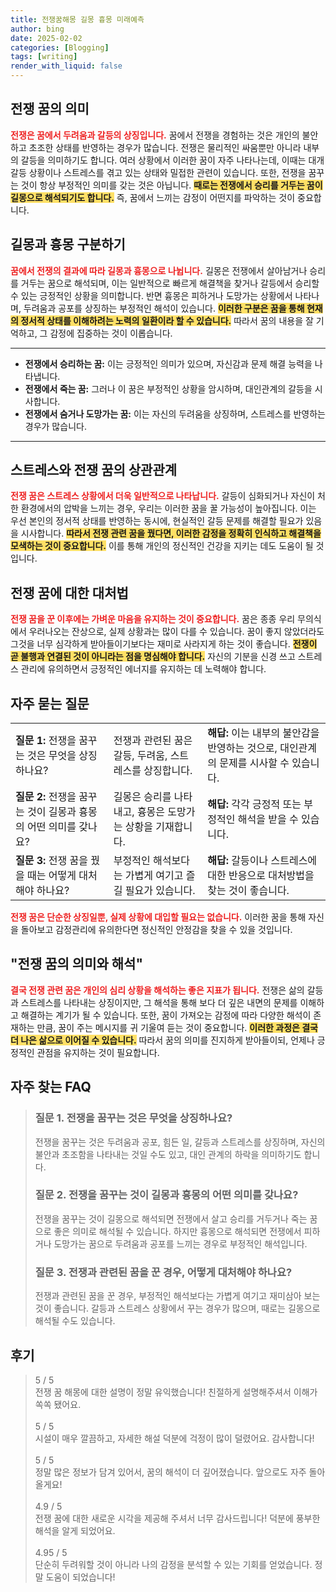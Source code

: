 ```yaml
---
title: 전쟁꿈해몽 길몽 흉몽 미래예측
author: bing
date: 2025-02-02
categories: [Blogging]
tags: [writing]
render_with_liquid: false
---
```



<h2 id='전쟁 꿈의 의미'>전쟁 꿈의 의미</h2>

<p><b><span style="color: #ee2323;">전쟁은 꿈에서 두려움과 갈등의 상징입니다.</span></b> 꿈에서 전쟁을 경험하는 것은 개인의 불안하고 초조한 상태를 반영하는 경우가 많습니다. 전쟁은 물리적인 싸움뿐만 아니라 내부의 갈등을 의미하기도 합니다. 여러 상황에서 이러한 꿈이 자주 나타나는데, 이때는 대개 갈등 상황이나 스트레스를 겪고 있는 상태와 밀접한 관련이 있습니다. 또한, 전쟁을 꿈꾸는 것이 항상 부정적인 의미를 갖는 것은 아닙니다. <b><span style="background-color: #ffe066;">때로는 전쟁에서 승리를 거두는 꿈이 길몽으로 해석되기도 합니다.</span></b> 즉, 꿈에서 느끼는 감정이 어떤지를 파악하는 것이 중요합니다.</p>

<h2 id='길몽과 흉몽 구분하기'>길몽과 흉몽 구분하기</h2>

<p><b><span style="color: #ee2323;">꿈에서 전쟁의 결과에 따라 길몽과 흉몽으로 나뉩니다.</span></b> 길몽은 전쟁에서 살아남거나 승리를 거두는 꿈으로 해석되며, 이는 일반적으로 빠르게 해결책을 찾거나 갈등에서 승리할 수 있는 긍정적인 상황을 의미합니다. 반면 흉몽은 피하거나 도망가는 상황에서 나타나며, 두려움과 공포를 상징하는 부정적인 해석이 있습니다. <b><span style="background-color: #ffe066;">이러한 구분은 꿈을 통해 현재의 정서적 상태를 이해하려는 노력의 일환이라 할 수 있습니다.</span></b> 따라서 꿈의 내용을 잘 기억하고, 그 감정에 집중하는 것이 이롭습니다.</p>

<hr />

<ul>
    <li><b>전쟁에서 승리하는 꿈:</b> 이는 긍정적인 의미가 있으며, 자신감과 문제 해결 능력을 나타냅니다.</li>
    <li><b>전쟁에서 죽는 꿈:</b> 그러나 이 꿈은 부정적인 상황을 암시하며, 대인관계의 갈등을 시사합니다.</li>
    <li><b>전쟁에서 숨거나 도망가는 꿈:</b> 이는 자신의 두려움을 상징하며, 스트레스를 반영하는 경우가 많습니다.</li>
</ul>

<hr />

<h2 id='스트레스와 전쟁 꿈의 상관관계'>스트레스와 전쟁 꿈의 상관관계</h2>

<p><b><span style="color: #ee2323;">전쟁 꿈은 스트레스 상황에서 더욱 일반적으로 나타납니다.</span></b> 갈등이 심화되거나 자신이 처한 환경에서의 압박을 느끼는 경우, 우리는 이러한 꿈을 꿀 가능성이 높아집니다. 이는 우선 본인의 정서적 상태를 반영하는 동시에, 현실적인 갈등 문제를 해결할 필요가 있음을 시사합니다. <b><span style="background-color: #ffe066;">따라서 전쟁 관련 꿈을 꿨다면, 이러한 감정을 정확히 인식하고 해결책을 모색하는 것이 중요합니다.</span></b> 이를 통해 개인의 정신적인 건강을 지키는 데도 도움이 될 것입니다.</p>

<h2 id='전쟁 꿈에 대한 대처법'>전쟁 꿈에 대한 대처법</h2>

<p><b><span style="color: #ee2323;">전쟁 꿈을 꾼 이후에는 가벼운 마음을 유지하는 것이 중요합니다.</span></b> 꿈은 종종 우리 무의식에서 우러나오는 잔상으로, 실제 상황과는 많이 다를 수 있습니다. 꿈이 좋지 않았더라도 그것을 너무 심각하게 받아들이기보다는 재미로 사라지게 하는 것이 좋습니다. <b><span style="background-color: #ffe066;">전쟁이 곧 불행과 연결된 것이 아니라는 점을 명심해야 합니다.</span></b> 자신의 기분을 신경 쓰고 스트레스 관리에 유의하면서 긍정적인 에너지를 유지하는 데 노력해야 합니다.</p>

<h2 id='자주 묻는 질문'>자주 묻는 질문</h2>

<table>
    <tr>
        <td><b>질문 1:</b> 전쟁을 꿈꾸는 것은 무엇을 상징하나요?</td>
        <td>전쟁과 관련된 꿈은 갈등, 두려움, 스트레스를 상징합니다.</td>
        <td><b>해답:</b> 이는 내부의 불안감을 반영하는 것으로, 대인관계의 문제를 시사할 수 있습니다.</td>
    </tr>
    <tr>
        <td><b>질문 2:</b> 전쟁을 꿈꾸는 것이 길몽과 흉몽의 어떤 의미를 갖나요?</td>
        <td>길몽은 승리를 나타내고, 흉몽은 도망가는 상황을 기재합니다.</td>
        <td><b>해답:</b> 각각 긍정적 또는 부정적인 해석을 받을 수 있습니다.</td>
    </tr>
    <tr>
        <td><b>질문 3:</b> 전쟁 꿈을 꿨을 때는 어떻게 대처해야 하나요?</td>
        <td>부정적인 해석보다는 가볍게 여기고 즐길 필요가 있습니다.</td>
        <td><b>해답:</b> 갈등이나 스트레스에 대한 반응으로 대처방법을 찾는 것이 좋습니다.</td>
    </tr>
</table>

<p><b><span style="color: #ee2323;">전쟁 꿈은 단순한 상징일뿐, 실제 상황에 대입할 필요는 없습니다.</span></b> 이러한 꿈을 통해 자신을 돌아보고 감정관리에 유의한다면 정신적인 안정감을 찾을 수 있을 것입니다.</p>

<h2 id='결론'>"전쟁 꿈의 의미와 해석"</h2>

<p><b><span style="color: #ee2323;">결국 전쟁 관련 꿈은 개인의 심리 상황을 해석하는 좋은 지표가 됩니다.</span></b> 전쟁은 삶의 갈등과 스트레스를 나타내는 상징이지만, 그 해석을 통해 보다 더 깊은 내면의 문제를 이해하고 해결하는 계기가 될 수 있습니다. 또한, 꿈이 가져오는 감정에 따라 다양한 해석이 존재하는 만큼, 꿈이 주는 메시지를 귀 기울여 듣는 것이 중요합니다. <b><span style="background-color: #ffe066;">이러한 과정은 결국 더 나은 삶으로 이어질 수 있습니다.</span></b> 따라서 꿈의 의미를 진지하게 받아들이되, 언제나 긍정적인 관점을 유지하는 것이 필요합니다.</p>


<h2 id='자주_찾는_FAQ'>자주 찾는 FAQ</h2>
<div itemscope="" itemtype="https://schema.org/FAQPage"> 
<blockquote> 
<div itemscope="" itemprop="mainEntity" itemtype="https://schema.org/Question"> 
<h3 itemprop="name">질문 1. 전쟁을 꿈꾸는 것은 무엇을 상징하나요?</h3> 
<div itemscope="" itemprop="acceptedAnswer" itemtype="https://schema.org/Answer"> 
<span itemprop="text"> 
<p>전쟁을 꿈꾸는 것은 두려움과 공포, 힘든 일, 갈등과 스트레스를 상징하며, 자신의 불안과 초조함을 나타내는 것일 수도 있고, 대인 관계의 하락을 의미하기도 합니다.</p> 
</span> 
</div> 
</div> 

<div itemscope="" itemprop="mainEntity" itemtype="https://schema.org/Question"> 
<h3 itemprop="name">질문 2. 전쟁을 꿈꾸는 것이 길몽과 흉몽의 어떤 의미를 갖나요?</h3> 
<div itemscope="" itemprop="acceptedAnswer" itemtype="https://schema.org/Answer"> 
<span itemprop="text"> 
<p>전쟁을 꿈꾸는 것이 길몽으로 해석되면 전쟁에서 살고 승리를 거두거나 죽는 꿈으로 좋은 의미로 해석될 수 있습니다. 하지만 흉몽으로 해석되면 전쟁에서 피하거나 도망가는 꿈으로 두려움과 공포를 느끼는 경우로 부정적인 해석입니다.</p> 
</span> 
</div> 
</div> 

<div itemscope="" itemprop="mainEntity" itemtype="https://schema.org/Question"> 
<h3 itemprop="name">질문 3. 전쟁과 관련된 꿈을 꾼 경우, 어떻게 대처해야 하나요?</h3> 
<div itemscope="" itemprop="acceptedAnswer" itemtype="https://schema.org/Answer"> 
<span itemprop="text"> 
<p>전쟁과 관련된 꿈을 꾼 경우, 부정적인 해석보다는 가볍게 여기고 재미삼아 보는 것이 좋습니다. 갈등과 스트레스 상황에서 꾸는 경우가 많으며, 때로는 길몽으로 해석될 수도 있습니다.</p> 
</span> 
</div> 
</div> 

</blockquote> 
</div>
<h2 id='후기'>후기</h2>
<div itemscope itemtype="https://schema.org/Product">
  <blockquote>
  <div itemprop="review" itemscope itemtype="https://schema.org/Review">
      <div itemprop="reviewRating" itemscope itemtype="https://schema.org/Rating"> <span itemprop="ratingValue">5</span> / <span itemprop="bestRating">5</span> </div>
      <span itemprop="reviewBody">전쟁 꿈 해몽에 대한 설명이 정말 유익했습니다! 친절하게 설명해주셔서 이해가 쏙쏙 됐어요.</span>
  </div>
  <br>
  <div itemprop="review" itemscope itemtype="https://schema.org/Review">
      <div itemprop="reviewRating" itemscope itemtype="https://schema.org/Rating"> <span itemprop="ratingValue">5</span> / <span itemprop="bestRating">5</span> </div>
      <span itemprop="reviewBody">시설이 매우 깔끔하고, 자세한 해설 덕분에 걱정이 많이 덜렸어요. 감사합니다!</span>
  </div>
  <br>
  <div itemprop="review" itemscope itemtype="https://schema.org/Review">
      <div itemprop="reviewRating" itemscope itemtype="https://schema.org/Rating"> <span itemprop="ratingValue">5</span> / <span itemprop="bestRating">5</span> </div>
      <span itemprop="reviewBody">정말 많은 정보가 담겨 있어서, 꿈의 해석이 더 깊어졌습니다. 앞으로도 자주 돌아올게요!</span>
  </div>
  <br>
  <div itemprop="review" itemscope itemtype="https://schema.org/Review">
      <div itemprop="reviewRating" itemscope itemtype="https://schema.org/Rating"> <span itemprop="ratingValue">4.9</span> / <span itemprop="bestRating">5</span> </div>
      <span itemprop="reviewBody">전쟁 꿈에 대한 새로운 시각을 제공해 주셔서 너무 감사드립니다! 덕분에 풍부한 해석을 알게 되었어요.</span>
  </div>
  <br>
  <div itemprop="review" itemscope itemtype="https://schema.org/Review">
      <div itemprop="reviewRating" itemscope itemtype="https://schema.org/Rating"> <span itemprop="ratingValue">4.95</span> / <span itemprop="bestRating">5</span> </div>
      <span itemprop="reviewBody">단순히 두려워할 것이 아니라 나의 감정을 분석할 수 있는 기회를 얻었습니다. 정말 도움이 되었습니다!</span>
  </div>
  </blockquote>
</div>
